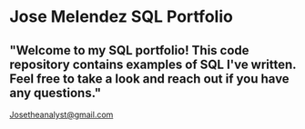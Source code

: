 # Jose Melendez SQL Portfolio

## "Welcome to my SQL portfolio! This code repository contains examples of SQL I've written. Feel free to take a look and reach out if you have any questions."
Josetheanalyst@gmail.com
